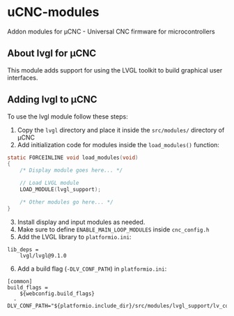 # uCNC-modules

Addon modules for µCNC - Universal CNC firmware for microcontrollers

## About lvgl for µCNC

This module adds support for using the LVGL toolkit to build graphical user interfaces.

## Adding lvgl to µCNC

To use the lvgl module follow these steps:

1. Copy the `lvgl` directory and place it inside the `src/modules/` directory of µCNC
2. Add initialization code for modules inside the `load_modules()` function:
```c
static FORCEINLINE void load_modules(void)
{
	/* Display module goes here... */

	// Load LVGL module
	LOAD_MODULE(lvgl_support);

	/* Other modules go here... */
}
```
3. Install display and input modules as needed.
4. Make sure to define `ENABLE_MAIN_LOOP_MODULES` inside `cnc_config.h`
5. Add the LVGL library to `platformio.ini`:
```
lib_deps = 
	lvgl/lvgl@9.1.0
```
6. Add a build flag (`-DLV_CONF_PATH`) in `platformio.ini`:
```
[common]
build_flags = 
	${webconfig.build_flags}
  -DLV_CONF_PATH="${platformio.include_dir}/src/modules/lvgl_support/lv_conf.h"
```

